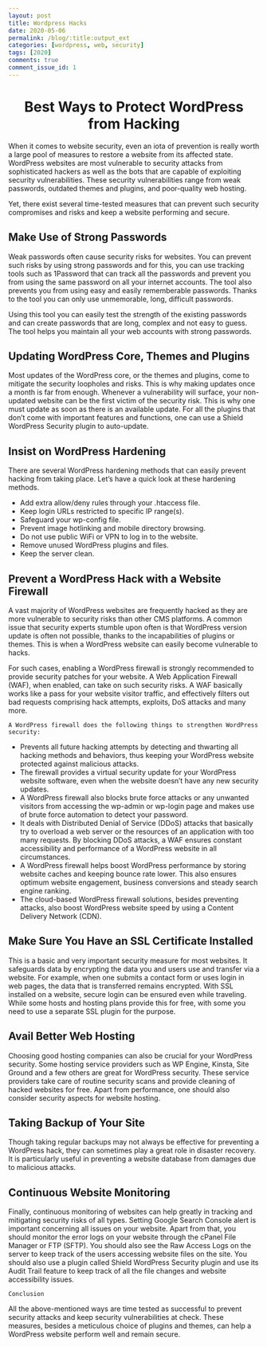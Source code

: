 ```yaml
---
layout: post
title: Wordpress Hacks
date: 2020-05-06
permalink: /blog/:title:output_ext
categories: [wordpress, web, security]
tags: [2020]
comments: true
comment_issue_id: 1
---
```


<div class="paragraph">
  <h1 style="text-align:center;">Best Ways to Protect WordPress from Hacking</h1>
  <p>When it comes to website security, even an iota of prevention is really worth a large pool of measures to restore a website from its affected state. WordPress websites are most vulnerable to security attacks from sophisticated hackers as well as the bots that are capable of exploiting security vulnerabilities. These security vulnerabilities range from weak passwords, outdated themes and plugins, and poor-quality web hosting.</p>
  <p>Yet, there exist several time-tested measures that can prevent such security compromises and risks and keep a website performing and secure.</p>
</div>

<!-- more -->

## Make Use of Strong Passwords

Weak passwords often cause security risks for websites. You can prevent such risks by using strong passwords and for this, you can use tracking tools such as 1Password that can track all the passwords and prevent you from using the same password on all your internet accounts. The tool also prevents you from using easy and easily rememberable passwords. Thanks to the tool you can only use unmemorable, long, difficult passwords.

Using this tool you can easily test the strength of the existing passwords and can create passwords that are long, complex and not easy to guess. The tool helps you maintain all your web accounts with strong passwords. 

## Updating WordPress Core, Themes and Plugins

Most updates of the WordPress core, or the themes and plugins, come to mitigate the security loopholes and risks. This is why making updates once a month is far from enough. Whenever a vulnerability will surface, your non-updated website can be the first victim of the security risk. This is why one must update as soon as there is an available update. For all the plugins that don’t come with important features and functions, one can use a Shield WordPress Security plugin to auto-update. 

## Insist on WordPress Hardening 

There are several WordPress hardening methods that can easily prevent hacking from taking place. Let’s have a quick look at these hardening methods.

* Add extra allow/deny rules through your .htaccess file.
* Keep login URLs restricted to specific IP range(s).
* Safeguard your wp-config file.
* Prevent image hotlinking and mobile directory browsing.
* Do not use public WiFi or VPN to log in to the website.
* Remove unused WordPress plugins and files.
* Keep the server clean.

## Prevent a WordPress Hack with a Website Firewall
A vast majority of WordPress websites are frequently hacked as they are more vulnerable to security risks than other CMS platforms. A common issue that security experts stumble upon often is that WordPress version update is often not possible, thanks to the incapabilities of plugins or themes. This is when a WordPress website can easily become vulnerable to hacks.

For such cases, enabling a WordPress firewall is strongly recommended to provide security patches for your website. A Web Application Firewall (WAF), when enabled, can take on such security risks. A WAF basically works like a pass for your website visitor traffic, and effectively filters out bad requests comprising hack attempts, exploits, DoS attacks and many more.

	A WordPress firewall does the following things to strengthen WordPress security:

- Prevents all future hacking attempts by detecting and thwarting all hacking methods and behaviors, thus keeping your WordPress website protected against malicious attacks. 
- The firewall provides a virtual security update for your WordPress website software, even when the website doesn’t have any new security updates.
- A WordPress firewall also blocks brute force attacks or any unwanted visitors from accessing the wp-admin or wp-login page and makes use of brute force automation to detect your password.
- It deals with Distributed Denial of Service (DDoS) attacks that basically try to overload a web server or the resources of an application with too many requests. By blocking DDoS attacks, a WAF ensures constant accessibility and performance of a WordPress website in all circumstances. 
- A WordPress firewall helps boost WordPress performance by storing website caches and keeping bounce rate lower. This also ensures optimum website engagement, business conversions and steady search engine ranking. 
- The cloud-based WordPress firewall solutions, besides preventing attacks, also boost WordPress website speed by using a Content Delivery Network (CDN).

## Make Sure You Have an SSL Certificate Installed

This is a basic and very important security measure for most websites. It safeguards data by encrypting the data you and users use and transfer via a website. For example, when one submits a contact form or uses login in web pages, the data that is transferred remains encrypted. With SSL installed on a website, secure login can be ensured even while traveling. While some hosts and hosting plans provide this for free, with some you need to use a separate SSL plugin for the purpose. 

## Avail Better Web Hosting

Choosing good hosting companies can also be crucial for your WordPress security. Some hosting service providers such as WP Engine, Kinsta, Site Ground and a few others are great for WordPress security. These service providers take care of routine security scans and provide cleaning of hacked websites for free. Apart from performance, one should also consider security aspects for website hosting. 

## Taking Backup of Your Site

Though taking regular backups may not always be effective for preventing a WordPress hack, they can sometimes play a great role in disaster recovery. It is particularly useful in preventing a website database from damages due to malicious attacks.  

## Continuous Website Monitoring

Finally, continuous monitoring of websites can help greatly in tracking and mitigating security risks of all types. Setting Google Search Console alert is important concerning all issues on your website. Apart from that, you should monitor the error logs on your website through the cPanel File Manager or FTP (SFTP). You should also see the Raw Access Logs on the server to keep track of the users accessing website files on the site. You should also use a plugin called Shield WordPress Security plugin and use its Audit Trail feature to keep track of all the file changes and website accessibility issues. 

	Conclusion

All the above-mentioned ways are time tested as successful to prevent security attacks and keep security vulnerabilities at check. These measures, besides a meticulous choice of plugins and themes, can help a WordPress website perform well and remain secure.
